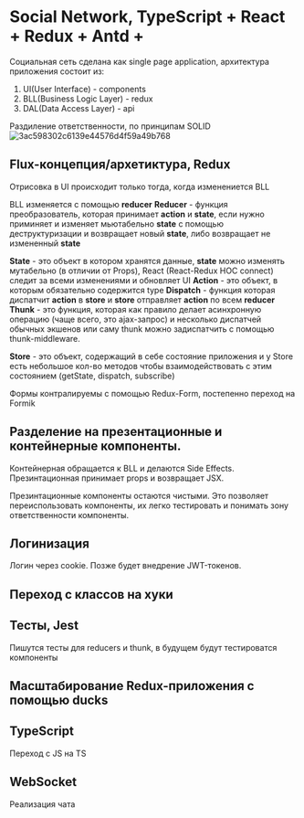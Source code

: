 # Social Network, TypeScript + React + Redux + Antd +
Социальная сеть сделана как single page application, архитектура приложения состоит из:
1) UI(User Interface) - components
2) BLL(Business Logic Layer) - redux
3) DAL(Data Access Layer) - api

Раздиление ответственности, по принципам SOLID
![3ac598302c6139e44576d4f59a49b768](https://user-images.githubusercontent.com/54819013/114343591-3a7edd80-9b6f-11eb-96c7-64c749b7e764.jpg)

## Flux-концепция/архетиктура, Redux
Отрисовка в UI происходит только тогда, когда изменениется BLL

BLL изменяется с помощью <b>reducer</b>
<b>Reducer</b> - функция преобразователь, которая принимает <b>action</b> и <b>state</b>, если нужно приминяет и изменяет мьютабельно <b>state</b> с помощью деструктуризации и возвращает новый <b>state</b>, либо возвращает не измененный <b>state</b>

<b>State</b> - это объект в котором хранятся данные, <b>state</b> можно изменять мутабельно (в отличии от Props), React (React-Redux HOC connect) следит за всеми изменениями и обновляет UI
<b>Action</b> - это объект, в которым обязательно содержится type
<b>Dispatch</b> - функция которая диспатчит <b>action</b> в <b>store</b> и <b>store</b> отправляет <b>action</b> по всем <b>reducer</b>
<b>Thunk</b> - это функция, которая как правило делает асинхронную операцию (чаще всего, это ajax-запрос) и несколько диспатчей обычных экшенов или саму thunk можно задиспатчить с помощью thunk-middleware.

<b>Store</b> - это объект, содержащий в себе состояние приложения и у Store есть небольшое кол-во методов чтобы взаимодействовать с этим состоянием (getState, dispatch, subscribe)

Формы контралируемы с помощью Redux-Form, постепенно переход на Formik

## Разделение на презентационные и контейнерные компоненты.

Контейнерная обращается к BLL и делаются Side Effects.
Презинтационная принимает props и возвращает JSX.

Презинтационные компоненты остаются чистыми. Это позволяет переиспользовать компоненты, их легко тестировать и понимать зону ответственности компоненты. 

## Логинизация
Логин через cookie.
Позже будет внедрение JWT-токенов.

## Переход с классов на хуки

## Тесты, Jest
Пишутся тесты для reducers и thunk, в будущем будут тестироватся компоненты

## Масштабирование Redux-приложения с помощью ducks

## TypeScript
Переход с JS на TS

## WebSocket 
Реализация чата 

